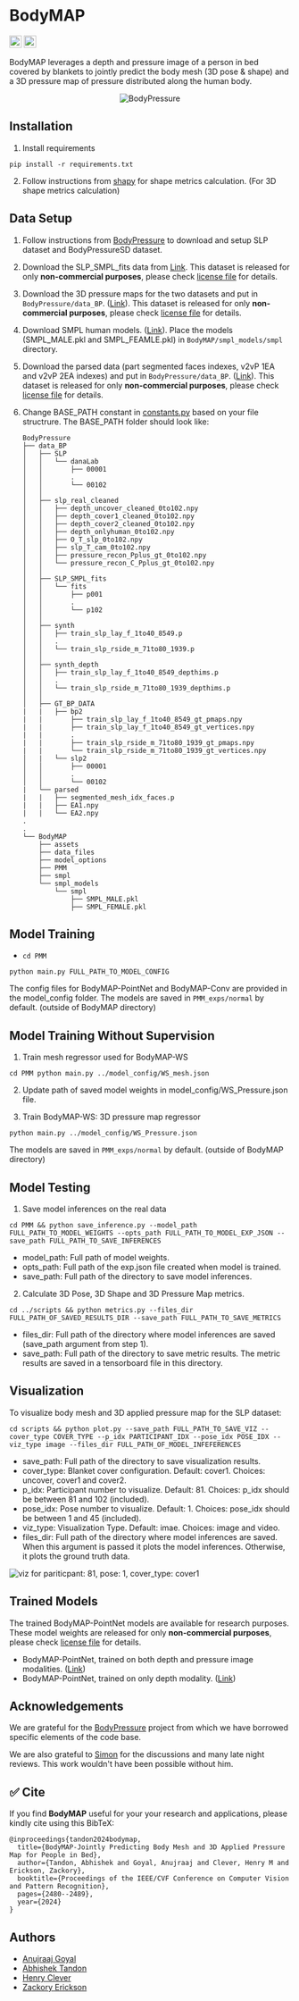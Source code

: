 # BodyMAP

<a href="https://bodymap3d.github.io/"><img src="https://img.shields.io/website?down_color=lightgrey&down_message=offline&label=Project%20Page&up_color=lightgreen&up_message=online&url=https://bodymap3d.github.io/" height=22></a>
<a href="https://openaccess.thecvf.com/content/CVPR2024/papers/Tandon_BodyMAP_-_Jointly_Predicting_Body_Mesh_and_3D_Applied_Pressure_CVPR_2024_paper.pdf"><img src="https://img.shields.io/badge/CVPR 2024 Paper-BodyMAP-b31b1b.svg" height=22></a>

BodyMAP leverages a depth and pressure image of a person in bed covered by blankets to jointly predict the body mesh (3D pose & shape) and a 3D pressure map of pressure distributed along the human body.

<p align="center">
<img src="assets/intro_main.png" alt="BodyPressure"/>
</p> 

## Installation

1. Install requirements
```
pip install -r requirements.txt
```

2. Follow instructions from [shapy](https://github.com/muelea/shapy/blob/master/documentation/INSTALL.md#code) for shape metrics calculation. (For 3D shape metrics calculation)

## Data Setup 

1. Follow instructions from [BodyPressure](https://github.com/Healthcare-Robotics/BodyPressure?tab=readme-ov-file#download-data) to download and setup SLP dataset and BodyPressureSD dataset.

2. Download the SLP_SMPL_fits data from [Link](https://drive.google.com/file/d/1LiE4gjszpMsrApHuXoE5DMlMFMphpEoM/view?usp=sharing). This dataset is released for only **non-commercial purposes**, please check [license file](https://github.com/RCHI-Lab/BodyMAP/blob/main/LICENSE.txt) for details.

3. Download the 3D pressure maps for the two datasets and put in ```BodyPressure/data_BP```. ([Link](https://drive.google.com/file/d/1eLEQC2ZFWRHZ9qkyRBIFIIatwB6T_TRp/view?usp=sharing)). This dataset is released for only **non-commercial purposes**, please check [license file](https://github.com/RCHI-Lab/BodyMAP/blob/main/LICENSE.txt) for details.

4. Download SMPL human models. ([Link](https://smpl.is.tue.mpg.de/en)). Place the models (SMPL_MALE.pkl and SMPL_FEAMLE.pkl) in ```BodyMAP/smpl_models/smpl``` directory.

5. Download the parsed data (part segmented faces indexes, v2vP 1EA and v2vP 2EA indexes) and put in ```BodyPressure/data_BP```. ([Link](https://drive.google.com/file/d/19faayh5_wnssFsiDQuWqbcIX39MzMXJ7/view?usp=sharing)). This dataset is released for only **non-commercial purposes**, please check [license file](https://github.com/RCHI-Lab/BodyMAP/blob/main/LICENSE.txt) for details.

6. Change BASE_PATH constant in [constants.py](https://github.com/RCHI-Lab/BodyMAP/blob/main/PMM/constants.py#L43) based on your file structrure. The BASE_PATH folder should look like:

    ```
    BodyPressure
    ├── data_BP
    │   ├── SLP
    │   │   └── danaLab
    │   │       ├── 00001
    │   │       .
    │   │       └── 00102
    │   │   
    │   ├── slp_real_cleaned
    │   │   ├── depth_uncover_cleaned_0to102.npy
    │   │   ├── depth_cover1_cleaned_0to102.npy
    │   │   ├── depth_cover2_cleaned_0to102.npy
    │   │   ├── depth_onlyhuman_0to102.npy
    │   │   ├── O_T_slp_0to102.npy
    │   │   ├── slp_T_cam_0to102.npy
    │   │   ├── pressure_recon_Pplus_gt_0to102.npy
    │   │   └── pressure_recon_C_Pplus_gt_0to102.npy
    │   │   
    │   ├── SLP_SMPL_fits
    │   │   └── fits
    │   │       ├── p001
    │   │       .
    │   │       └── p102
    │   │   
    │   ├── synth
    │   │   ├── train_slp_lay_f_1to40_8549.p
    │   │   .
    │   │   └── train_slp_rside_m_71to80_1939.p
    │   │   
    │   ├── synth_depth
    │   │   ├── train_slp_lay_f_1to40_8549_depthims.p
    │   │   .
    │   │   └── train_slp_rside_m_71to80_1939_depthims.p
    │   │   
    │   ├── GT_BP_DATA
    |   |   ├── bp2
    |   |       ├── train_slp_lay_f_1to40_8549_gt_pmaps.npy
    |   |       ├── train_slp_lay_f_1to40_8549_gt_vertices.npy
    |   |       .
    |   |       ├── train_slp_rside_m_71to80_1939_gt_pmaps.npy
    |   |       └── train_slp_rside_m_71to80_1939_gt_vertices.npy
    │   |   └── slp2
    │   │       ├── 00001
    │   │       .
    │   │       └── 00102
    |   └── parsed
    |   |   ├── segmented_mesh_idx_faces.p
    |   |   ├── EA1.npy
    |   |   └── EA2.npy
    .
    .
    └── BodyMAP
        ├── assets
        ├── data_files
        ├── model_options
        ├── PMM
        ├── smpl
        └── smpl_models
            └── smpl 
                ├── SMPL_MALE.pkl
                ├── SMPL_FEMALE.pkl
    ```

## Model Training 

* ```cd PMM```

```
python main.py FULL_PATH_TO_MODEL_CONFIG

```

The config files for BodyMAP-PointNet and BodyMAP-Conv are provided in the model_config folder. 
The models are saved in ```PMM_exps/normal``` by default. (outside of BodyMAP directory)


## Model Training Without Supervision 

1. Train mesh regressor used for BodyMAP-WS
```
cd PMM python main.py ../model_config/WS_mesh.json
```

2. Update path of saved model weights in model_config/WS_Pressure.json file.

3. Train BodyMAP-WS: 3D pressure map regressor
```
python main.py ../model_config/WS_Pressure.json
```
The models are saved in ```PMM_exps/normal``` by default. (outside of BodyMAP directory)

## Model Testing 

1. Save model inferences on the real data 
```
cd PMM && python save_inference.py --model_path FULL_PATH_TO_MODEL_WEIGHTS --opts_path FULL_PATH_TO_MODEL_EXP_JSON --save_path FULL_PATH_TO_SAVE_INFERENCES
```
* model_path: Full path of model weights. 
* opts_path: Full path of the exp.json file created when model is trained.
* save_path: Full path of the directory to save model inferences.

2. Calculate 3D Pose, 3D Shape and 3D Pressure Map metrics. 
```
cd ../scripts && python metrics.py --files_dir FULL_PATH_OF_SAVED_RESULTS_DIR --save_path FULL_PATH_TO_SAVE_METRICS
```
* files_dir: Full path of the directory where model inferences are saved (save_path argument from step 1). 
* save_path: Full path of the directory to save metric results. The metric results are saved in a tensorboard file in this directory.

## Visualization

To visualize body mesh and 3D applied pressure map for the SLP dataset:
```
cd scripts && python plot.py --save_path FULL_PATH_TO_SAVE_VIZ --cover_type COVER_TYPE --p_idx PARTICIPANT_IDX --pose_idx POSE_IDX --viz_type image --files_dir FULL_PATH_OF_MODEL_INFEFERENCES 
```
* save_path: Full path of the directory to save visualization results. 
* cover_type: Blanket cover configuration. Default: cover1. Choices: uncover, cover1 and cover2. 
* p_idx: Participant number to visualize. Default: 81. Choices: p_idx should be between 81 and 102 (included).
* pose_idx: Pose number to visualize. Default: 1. Choices: pose_idx should be between 1 and 45 (included). 
* viz_type: Visualization Type. Default: imae. Choices: image and video.
* files_dir: Full path of the directory where model inferences are saved. When this argument is passed it plots the model inferences. Otherwise, it plots the ground truth data. 

<p center="align">
    <img src="assets/Model_cover1_081_1.png" alt="viz for pariticpant: 81, pose: 1, cover_type: cover1">
</p>

## Trained Models 

The trained BodyMAP-PointNet models are available for research purposes. These model weights are released for only **non-commercial purposes**, please check [license file](https://github.com/RCHI-Lab/BodyMAP/blob/main/LICENSE.txt) for details.

* BodyMAP-PointNet, trained on both depth and pressure image modalities. ([Link](https://drive.google.com/file/d/1wHNglojalqnfnMn8CXYeH8LL3DJDEwqH/view?usp=sharing))
* BodyMAP-PointNet, trained on only depth modality. ([Link](https://drive.google.com/file/d/18826WQmCfH7rhDLRwfvm_5cAqN-m7K2R/view?usp=sharing))

## Acknowledgements

We are grateful for the [BodyPressure](https://github.com/Healthcare-Robotics/BodyPressure) project from which we have borrowed specific elements of the code base.

We are also grateful to [Simon](https://github.com/simonseo) for the discussions and many late night reviews. This work wouldn't have been possible without him.

## :white_check_mark: Cite

If you find **BodyMAP** useful for your your research and applications, please kindly cite using this BibTeX:

```
@inproceedings{tandon2024bodymap,
  title={BodyMAP-Jointly Predicting Body Mesh and 3D Applied Pressure Map for People in Bed},
  author={Tandon, Abhishek and Goyal, Anujraaj and Clever, Henry M and Erickson, Zackory},
  booktitle={Proceedings of the IEEE/CVF Conference on Computer Vision and Pattern Recognition},
  pages={2480--2489},
  year={2024}
}
```


## Authors 

* [Anujraaj Goyal](https://github.com/timbektu)
* [Abhishek Tandon](https://github.com/Tandon-A)
* [Henry Clever](https://github.com/henryclever)
* [Zackory Erickson](https://github.com/Zackory)

